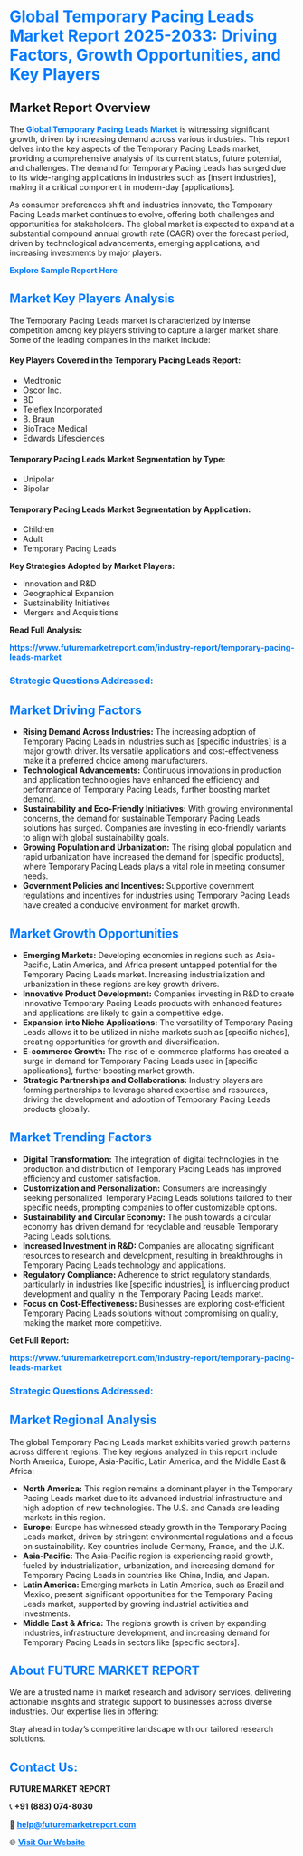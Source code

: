 <h1 style="color: #007BFF;">Global Temporary Pacing Leads Market Report 2025-2033: Driving Factors, Growth Opportunities, and Key Players</h1>

<section id="overview">
<h2>Market Report Overview</h2>
<p>The <a href="https://www.futuremarketreport.com/industry-report/temporary-pacing-leads-market" style="color: #007BFF; text-decoration: none;"><strong>Global Temporary Pacing Leads Market</strong></a> is witnessing significant growth, driven by increasing demand across various industries. This report delves into the key aspects of the Temporary Pacing Leads market, providing a comprehensive analysis of its current status, future potential, and challenges. The demand for Temporary Pacing Leads has surged due to its wide-ranging applications in industries such as [insert industries], making it a critical component in modern-day [applications].</p>
<p>As consumer preferences shift and industries innovate, the Temporary Pacing Leads market continues to evolve, offering both challenges and opportunities for stakeholders. The global market is expected to expand at a substantial compound annual growth rate (CAGR) over the forecast period, driven by technological advancements, emerging applications, and increasing investments by major players.</p>
</section>

<section id="overview">
<p><a href="https://www.futuremarketreport.com/request-sample/reportId=124870" style="color: #007BFF; text-decoration: none;"><strong>Explore Sample Report Here</strong></a></p>
</section>

<section id="key-players">
<h2 style="color: #007BFF;">Market Key Players Analysis</h2>
<p>The Temporary Pacing Leads market is characterized by intense competition among key players striving to capture a larger market share. Some of the leading companies in the market include:</p>
<h4>Key Players Covered in the Temporary Pacing Leads Report:</h4>
<ul><li>Medtronic</li><li>Oscor Inc.</li><li>BD</li><li>Teleflex Incorporated</li><li>B. Braun</li><li>BioTrace Medical</li><li>Edwards Lifesciences</li></ul>
<h4>Temporary Pacing Leads Market Segmentation by Type:</h4>
<ul><li>Unipolar</li><li>Bipolar</li></ul>

<h4>Temporary Pacing Leads Market Segmentation by Application:</h4>
<ul><li>Children</li><li>Adult</li><li>Temporary Pacing Leads</li></ul>
<p><strong>Key Strategies Adopted by Market Players:</strong></p>
<ul>
<li>Innovation and R&D</li>
<li>Geographical Expansion</li>
<li>Sustainability Initiatives</li>
<li>Mergers and Acquisitions</li>
</ul>
</section>

<section>
<p><strong>Read Full Analysis: </strong></p><a href="https://www.futuremarketreport.com/industry-report/temporary-pacing-leads-market" style="color: #007BFF; text-decoration: none;"><strong>https://www.futuremarketreport.com/industry-report/temporary-pacing-leads-market</strong></a>
<h3 style="color: #007BFF;">Strategic Questions Addressed:</h3>
</section>

<section id="driving-factors">
<h2 style="color: #007BFF;">Market Driving Factors</h2>
<ul>
<li><strong>Rising Demand Across Industries:</strong> The increasing adoption of Temporary Pacing Leads in industries such as [specific industries] is a major growth driver. Its versatile applications and cost-effectiveness make it a preferred choice among manufacturers.</li>
<li><strong>Technological Advancements:</strong> Continuous innovations in production and application technologies have enhanced the efficiency and performance of Temporary Pacing Leads, further boosting market demand.</li>
<li><strong>Sustainability and Eco-Friendly Initiatives:</strong> With growing environmental concerns, the demand for sustainable Temporary Pacing Leads solutions has surged. Companies are investing in eco-friendly variants to align with global sustainability goals.</li>
<li><strong>Growing Population and Urbanization:</strong> The rising global population and rapid urbanization have increased the demand for [specific products], where Temporary Pacing Leads plays a vital role in meeting consumer needs.</li>
<li><strong>Government Policies and Incentives:</strong> Supportive government regulations and incentives for industries using Temporary Pacing Leads have created a conducive environment for market growth.</li>
</ul>
</section>

<section id="growth-opportunities">
<h2 style="color: #007BFF;">Market Growth Opportunities</h2>
<ul>
<li><strong>Emerging Markets:</strong> Developing economies in regions such as Asia-Pacific, Latin America, and Africa present untapped potential for the Temporary Pacing Leads market. Increasing industrialization and urbanization in these regions are key growth drivers.</li>
<li><strong>Innovative Product Development:</strong> Companies investing in R&D to create innovative Temporary Pacing Leads products with enhanced features and applications are likely to gain a competitive edge.</li>
<li><strong>Expansion into Niche Applications:</strong> The versatility of Temporary Pacing Leads allows it to be utilized in niche markets such as [specific niches], creating opportunities for growth and diversification.</li>
<li><strong>E-commerce Growth:</strong> The rise of e-commerce platforms has created a surge in demand for Temporary Pacing Leads used in [specific applications], further boosting market growth.</li>
<li><strong>Strategic Partnerships and Collaborations:</strong> Industry players are forming partnerships to leverage shared expertise and resources, driving the development and adoption of Temporary Pacing Leads products globally.</li>
</ul>
</section>

<section id="trending-factors">
<h2 style="color: #007BFF;">Market Trending Factors</h2>
<ul>
<li><strong>Digital Transformation:</strong> The integration of digital technologies in the production and distribution of Temporary Pacing Leads has improved efficiency and customer satisfaction.</li>
<li><strong>Customization and Personalization:</strong> Consumers are increasingly seeking personalized Temporary Pacing Leads solutions tailored to their specific needs, prompting companies to offer customizable options.</li>
<li><strong>Sustainability and Circular Economy:</strong> The push towards a circular economy has driven demand for recyclable and reusable Temporary Pacing Leads solutions.</li>
<li><strong>Increased Investment in R&D:</strong> Companies are allocating significant resources to research and development, resulting in breakthroughs in Temporary Pacing Leads technology and applications.</li>
<li><strong>Regulatory Compliance:</strong> Adherence to strict regulatory standards, particularly in industries like [specific industries], is influencing product development and quality in the Temporary Pacing Leads market.</li>
<li><strong>Focus on Cost-Effectiveness:</strong> Businesses are exploring cost-efficient Temporary Pacing Leads solutions without compromising on quality, making the market more competitive.</li>
</ul>
</section>

<section>
<p><strong>Get Full Report: </strong></p><a href="https://www.futuremarketreport.com/industry-report/temporary-pacing-leads-market" style="color: #007BFF; text-decoration: none;"><strong>https://www.futuremarketreport.com/industry-report/temporary-pacing-leads-market</strong></a>
<h3 style="color: #007BFF;">Strategic Questions Addressed:</h3>
</section>


<section id="regional-analysis">
<h2 style="color: #007BFF;">Market Regional Analysis</h2>
<p>The global Temporary Pacing Leads market exhibits varied growth patterns across different regions. The key regions analyzed in this report include North America, Europe, Asia-Pacific, Latin America, and the Middle East & Africa:</p>
<ul>
<li><strong>North America:</strong> This region remains a dominant player in the Temporary Pacing Leads market due to its advanced industrial infrastructure and high adoption of new technologies. The U.S. and Canada are leading markets in this region.</li>
<li><strong>Europe:</strong> Europe has witnessed steady growth in the Temporary Pacing Leads market, driven by stringent environmental regulations and a focus on sustainability. Key countries include Germany, France, and the U.K.</li>
<li><strong>Asia-Pacific:</strong> The Asia-Pacific region is experiencing rapid growth, fueled by industrialization, urbanization, and increasing demand for Temporary Pacing Leads in countries like China, India, and Japan.</li>
<li><strong>Latin America:</strong> Emerging markets in Latin America, such as Brazil and Mexico, present significant opportunities for the Temporary Pacing Leads market, supported by growing industrial activities and investments.</li>
<li><strong>Middle East & Africa:</strong> The region’s growth is driven by expanding industries, infrastructure development, and increasing demand for Temporary Pacing Leads in sectors like [specific sectors].</li>
</ul>
</section>

<footer>
<h2 style="color: #007BFF;">About FUTURE MARKET REPORT</h2>
<p>We are a trusted name in market research and advisory services, delivering actionable insights and strategic support to businesses across diverse industries. Our expertise lies in offering:</p>

<p>Stay ahead in today’s competitive landscape with our tailored research solutions.</p>

<h2 style="color: #007BFF;">Contact Us:</h2>
<p><strong>FUTURE MARKET REPORT</strong></p>
<p>📞 <strong>+91 (883) 074-8030</strong></p>
<p>📧 <strong><a href="mailto:help@futuremarketreport.com" style="color: #007BFF;">help@futuremarketreport.com</a></strong></p>
<p>🌐 <strong><a href="https://www.futuremarketreport.com/" style="color: #007BFF;">Visit Our Website</a></strong></p>
</footer>